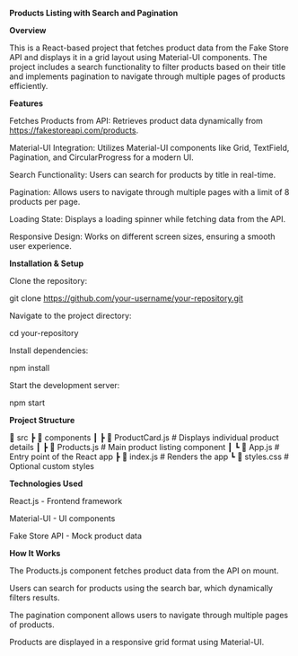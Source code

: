 **Products Listing with Search and Pagination**

**Overview**

This is a React-based project that fetches product data from the Fake Store API and displays it in a grid layout using Material-UI components. The project includes a search functionality to filter products based on their title and implements pagination to navigate through multiple pages of products efficiently.

**Features**

Fetches Products from API: Retrieves product data dynamically from https://fakestoreapi.com/products.

Material-UI Integration: Utilizes Material-UI components like Grid, TextField, Pagination, and CircularProgress for a modern UI.

Search Functionality: Users can search for products by title in real-time.

Pagination: Allows users to navigate through multiple pages with a limit of 8 products per page.

Loading State: Displays a loading spinner while fetching data from the API.

Responsive Design: Works on different screen sizes, ensuring a smooth user experience.

**Installation & Setup**

Clone the repository:

git clone https://github.com/your-username/your-repository.git

Navigate to the project directory:

cd your-repository

Install dependencies:

npm install

Start the development server:

npm start

**Project Structure**

📂 src
 ┣ 📂 components
 ┃ ┣ 📜 ProductCard.js  # Displays individual product details
 ┃ ┣ 📜 Products.js     # Main product listing component
 ┃ ┗ 📜 App.js          # Entry point of the React app
 ┣ 📜 index.js          # Renders the app
 ┗ 📜 styles.css        # Optional custom styles

**Technologies Used**

React.js - Frontend framework

Material-UI - UI components

Fake Store API - Mock product data

**How It Works**

The Products.js component fetches product data from the API on mount.

Users can search for products using the search bar, which dynamically filters results.

The pagination component allows users to navigate through multiple pages of products.

Products are displayed in a responsive grid format using Material-UI.
